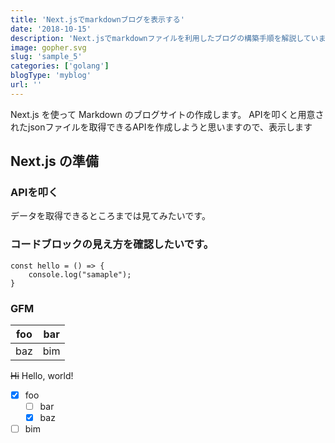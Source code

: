 ```yaml
---
title: 'Next.jsでmarkdownブログを表示する'
date: '2018-10-15'
description: 'Next.jsでmarkdownファイルを利用したブログの構築手順を解説しています。'
image: gopher.svg
slug: 'sample_5'
categories: ['golang']
blogType: 'myblog'
url: ''
---
```


Next.js を使って Markdown のブログサイトの作成します。
APIを叩くと用意されたjsonファイルを取得できるAPIを作成しようと思いますので、表示します

## Next.js の準備

### APIを叩く

データを取得できるところまでは見てみたいです。

### コードブロックの見え方を確認したいです。
```js: test.js
const hello = () => {
    console.log("samaple");
}
```

### GFM
| foo | bar |
| --- | --- |
| baz | bim |

~~Hi~~ Hello, world!

- [x] foo
  - [ ] bar
  - [x] baz
- [ ] bim